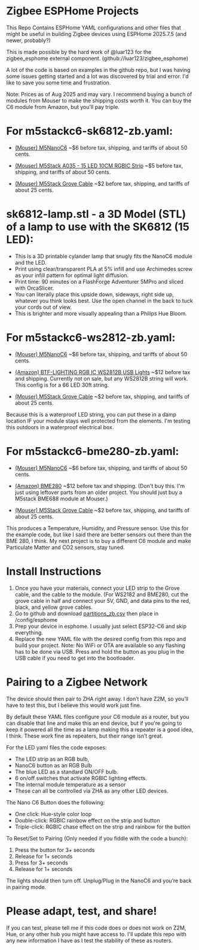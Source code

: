 # Zigbee ESPHome Projects

This Repo Contains ESPHome YAML configurations and other files that might be useful in building Zigbee devices using ESPHome 2025.7.5 (and newer, probably?)

This is made possible by the hard work of @luar123  for the zigbee_esphome external component. (github://luar123/zigbee_esphome)

A lot of the code is based on examples in the github repo, but I was having some issues getting started and a lot was discovered by trial and error. I'd like to save you some time and frustration.

Note: Prices as of Aug 2025 and may vary. I recommend buying a bunch of modules from Mouser to make the shipping costs worth it. You can buy the C6 module from Amazon, but you'll pay triple. 


# For m5stackc6-sk6812-zb.yaml:

* [(Mouser) M5NanoC6](https://www.mouser.com/ProductDetail/M5Stack/C125?qs=jRuttqqUwMQ%2FdHvdW%2FFIaw%3D%3D) ~$6 before tax, shipping, and tariffs of about 50 cents.

* [(Mouser) M5Stack A035 - 15 LED 10CM RGBIC Strip](https://www.mouser.com/ProductDetail/M5Stack/A035?qs=81r%252BiQLm7BR9%252BrYGJ%2Fehhw%3D%3D) ~$5 before tax, shipping, and tariffs of about 50 cents.

* [(Mouser) M5Stack Grove Cable](https://www.mouser.com/ProductDetail/M5Stack/A034-D?qs=81r%252BiQLm7BQIX3ZPS9TpAA%3D%3D)  ~$2 before tax, shipping, and tariffs of about 25 cents.

# sk6812-lamp.stl - a 3D Model (STL) of a lamp to use with the SK6812 (15 LED): 

* This is a 3D printable cylander lamp that snugly fits the NanoC6 module and the LED.
* Print using clear/transparent PLA at 5% infill and use Archimedes screw as your infill pattern for optimal light diffusion.
* Print time: 90 minutes on a FlashForge Adventurer 5MPro and sliced with OrcaSlicer.
* You can literally place this upside down, sideways, right side up, whatever you think looks best. Use the open channel in the back to tuck your cords out of view.
* This is brighter and more visually appealing than a Philips Hue Bloom.


# For m5stackc6-ws2812-zb.yaml:

* [(Mouser) M5NanoC6](https://www.mouser.com/ProductDetail/M5Stack/C125?qs=jRuttqqUwMQ%2FdHvdW%2FFIaw%3D%3D) ~$6 before tax, shipping, and tariffs of about 50 cents.
  
* [(Amazon) BTF-LIGHTING RGB IC WS2812B USB Lights](https://www.amazon.com/dp/B0CCVPLZ1R) ~$12 before tax and shipping. Currently not on sale, but any WS2812B string will work. This config is for a 66 LED 30ft string. 

* [(Mouser) M5Stack Grove Cable](https://www.mouser.com/ProductDetail/M5Stack/A034-D?qs=81r%252BiQLm7BQIX3ZPS9TpAA%3D%3D)  ~$2 before tax, shipping, and tariffs of about 25 cents.

Because this is a waterproof LED string, you can put these in a damp location IF your module stays well protected from the elements. I'm testing this outdoors in a waterproof electrical box.


# For m5stackc6-bme280-zb.yaml:

* [(Mouser) M5NanoC6](https://www.mouser.com/ProductDetail/M5Stack/C125?qs=jRuttqqUwMQ%2FdHvdW%2FFIaw%3D%3D) ~$6 before tax, shipping, and tariffs of about 50 cents.
  
* [(Amazon) BME280](https://www.amazon.com/Pre-Soldered-Atmospheric-Temperature-GY-BME280-3-3-MicroControllers/dp/B0BQFV883T) ~$12 before tax and shipping.
  (Don't buy this. I'm just using leftover parts from an older project. You should just buy a M5stack BME688 module at Mouser.)

* [(Mouser) M5Stack Grove Cable](https://www.mouser.com/ProductDetail/M5Stack/A034-D?qs=81r%252BiQLm7BQIX3ZPS9TpAA%3D%3D)  ~$2 before tax, shipping, and tariffs of about 25 cents.

This produces a Temperature, Humidity, and Pressure sensor. Use this for the example code, but like I said there are better sensors out there than the BME 280, I think.
My next project is to buy a different C6 module and make Particulate Matter and CO2 sensors, stay tuned.
  
# Install Instructions

1. Once you have your materials, connect your LED strip to the Grove cable, and the cable to the module. (For WS2182 and BME280, cut the grove cable in half and connect your 5V, GND, and data pins to the red, black, and yellow grove cables.
2. Go to github and download [partitions_zb.csv](https://github.com/luar123/zigbee_esphome/blob/8ee9eaaabacd722b3689690a91485f35514518ec/partitions_zb.csv)  then place in /config/esphome
3. Prep your device in esphome. I usually just select ESP32-C6 and skip everything.
4. Replace the new YAML file with the desired config from this repo and build your project.
   Note: No WiFi or OTA are available so any flashing has to be done via USB. Press and hold the button as you plug in the USB cable if you need to get into the bootloader.

# Pairing to a Zigbee Network
The device should then pair to ZHA right away. I don’t have Z2M, so you’ll have to test this, but I believe this would work just fine. 

By default these YAML files configure your C6 module as a router, but you can disable that line and make this an end device, but if you're going to keep it powered all the time as a lamp making this a repeater is a good idea, I think. These work fine as repeaters, but their range isn’t great.

For the LED yaml files the code exposes:

* The LED strip as an RGB bulb,
* NanoC6 button as an RGB Bulb
* The blue LED as a standard ON/OFF bulb.
* 6 on/off switches that activate RGBIC lighting effects.
* The internal module temperature as a sensor
* These can all be controlled via ZHA as any other LED devices.

The Nano C6 Button does the following:

* One click: Hue-style color loop
* Double-click: RGBIC rainbow effect on the strip and button
* Triple-click: RGBIC chase effect on the strip and rainbow for the button

To Reset/Set to Pairing (Only needed if you fiddle with the code a bunch):

1. Press the button for 3+ seconds
2. Release for 1+ seconds
3. Press for 3+ seconds
4. Release for 1+ seconds
   
The lights should then turn off. Unplug/Plug in the NanoC6 and you’re back in pairing mode.

# Please adapt, test, and share!
If you can test, please tell me if this code does or does not work on Z2M, Hue, or any other hub you might have access to. I'll update this repo with any new information I have as I test the stability of these as routers.
